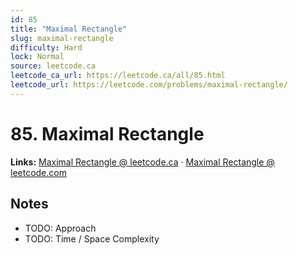 ```yaml
--- 
id: 85
title: "Maximal Rectangle"
slug: maximal-rectangle
difficulty: Hard
lock: Normal
source: leetcode.ca
leetcode_ca_url: https://leetcode.ca/all/85.html
leetcode_url: https://leetcode.com/problems/maximal-rectangle/
---
```


# 85. Maximal Rectangle

**Links:** [Maximal Rectangle @ leetcode.ca](https://leetcode.ca/all/85.html) · [Maximal Rectangle @ leetcode.com](https://leetcode.com/problems/maximal-rectangle/)

## Notes
- TODO: Approach
- TODO: Time / Space Complexity
